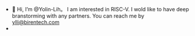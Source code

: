 - 👋 Hi, I’m @Yolin-Lih。 I am interested in RISC-V. I wold like to have deep branstorming with any partners. You can reach me by ylli@birentech.com
-
